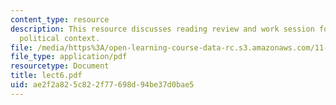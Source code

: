 ```yaml
---
content_type: resource
description: This resource discusses reading review and work session for Springfield
  political context.
file: /media/https%3A/open-learning-course-data-rc.s3.amazonaws.com/11-945-springfield-studio-fall-2005/ae2f2a825c822f77698d94be37d0bae5_lect6.pdf
file_type: application/pdf
resourcetype: Document
title: lect6.pdf
uid: ae2f2a82-5c82-2f77-698d-94be37d0bae5
---
```


